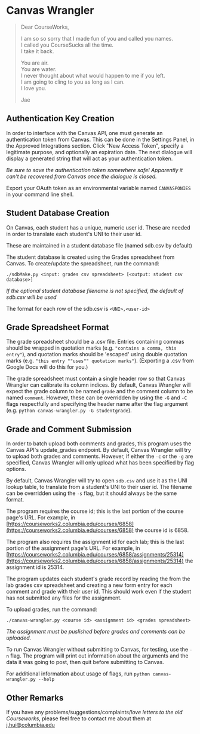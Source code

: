 Canvas Wrangler
===============
> Dear CourseWorks,
> 
> I am so so sorry that I made fun of you and called you names.  
> I called you CourseSucks all the time.  
> I take it back.  
> 
> You are air.  
> You are water.  
> I never thought about what would happen to me if you left.  
> I am going to cling to you as long as I can.  
> I love you.
> 
> Jae

Authentication Key Creation
---------------------------
In order to interface with the Canvas API, one must generate an authentication token from Canvas. This can be done in the Settings Panel, in the Approved Integrations section. Click "New Access Token", specify a legitimate purpose, and optionally an expiration date. The next dialogue will display a generated string that will act as your authentication token.

_Be sure to save the authentication token somewhere safe! Apparently it can't be recovered from Canvas once the dialogue is closed._

Export your OAuth token as an environmental variable named `CANVASPONIES` in your command line shell.

Student Database Creation
-------------------------
On Canvas, each student has a unique, numeric user id. These are needed in order to translate each student's UNI to their user id. 

These are maintained in a student database file (named sdb.csv by default)

The student database is created using the Grades spreadsheet from Canvas. To create/update the spreadsheet, run the command:

    ./sdbMake.py <input: grades csv spreadsheet> [<output: student csv database>]

_If the optional student database filename is not specified, the default of sdb.csv will be used_

The format for each row of the sdb.csv is `<UNI>,<user-id>`

Grade Spreadsheet Format
------------------------
The grade spreadsheet should be a .csv file. Entries containing commas should be wrapped in quotation marks (e.g. `"contains a comma, this entry"`), and quotation marks should be 'escaped' using double quotation marks (e.g. `"this entry ""uses"" quotation marks"`). (Exporting a .csv from Google Docs will do this for you.)

The grade spreadsheet must contain a single header row so that Canvas Wrangler can calibrate its column indices. By default, Canvas Wrangler will expect the grade column to be named `grade` and the comment column to be named `comment`. However, these can be overridden by using the `-G` and `-C` flags respectfully and specifying the header name after the flag argument (e.g. `python canvas-wrangler.py -G studentgrade`).

Grade and Comment Submission
----------------------------
In order to batch upload both comments and grades, this program uses the Canvas API's update\_grades endpoint. By default, Canvas Wrangler will try to upload both grades and comments. However, if either the `-c` or the `-g` are specified, Canvas Wrangler will only upload what has been specified by flag options.

By default, Canvas Wrangler will try to open `sdb.csv` and use it as the UNI lookup table, to translate from a student's UNI to their user id. The filename can be overridden using the `-s` flag, but it should always be the same format.

The program requires the course id; this is the last portion of the course page's URL. For example, in [https://courseworks2.columbia.edu/courses/6858](https://courseworks2.columbia.edu/courses/6858) the course id is 6858.

The program also requires the assignment id for each lab; this is the last portion of the assignment page's URL. For example, in [https://courseworks2.columbia.edu/courses/6858/assignments/25314](https://courseworks2.columbia.edu/courses/6858/assignments/25314) the assignment id is 25314.

The program updates each student's grade record by reading the from the lab grades csv spreadsheet and creating a new form entry for each comment and grade with their user id. This should work even if the student has not submitted any files for the assignment.

To upload grades, run the command:

    ./canvas-wrangler.py <course id> <assignment id> <grades spreadsheet>

_The assignment must be puslished before grades and comments can be uploaded._

To run Canvas Wrangler without submitting to Canvas, for testing, use the `-n` flag. The program will print out information about the arguments and the data it was going to post, then quit before submitting to Canvas.

For additional information about usage of flags, run `python canvas-wrangler.py --help`

Other Remarks
-------------
If you have any problems/suggestions/complaints/_love letters to the old Courseworks_, please feel free to contact me about them at [j.hui@columbia.edu](mailto:j.hui@columbia.edu)
